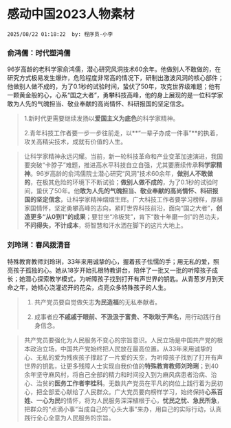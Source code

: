 # 感动中国2023人物素材
`2025/08/22 01:18:22  by: 程序员·小李`

### 俞鸿儒：时代塑鸿儒

96岁高龄的老科学家俞鸿儒，潜心研究风洞技术60余年。他做别人不敢做的，在研究方式极易发生爆炸，危险程度非常高的情况下，研制出激波风洞的核心部件；他做别人做不成的，为了0.1秒的试验时间，蛰伏了50年，攻克世界级难题；他有一颗黄金般的心，心系“国之大者”，勇攀科技高峰，他的身上展现的是一位科学家敢为人先的气魄担当、敬业奉献的高尚情怀、科研报国的坚定信念。

> 1.新时代更需要继续发扬以**爱国主义为底色**的科学家精神。
> 
> 2.青年科技工作者要一步一步往前走，以**“一辈子办成一件事”**的执着，攻关高精尖技术，成就有价值的人生。

> 让科学家精神永远闪耀。当前，新一轮科技革命和产业变革加速演进，我国要突破“卡脖子”难题，推进高水平科技自立自强，尤其要赓续传承**科学家精神**。96岁高龄的俞鸿儒院士潜心研究“风洞”技术60余年，**做别人不敢做的**，在极其危险的环境下不断试验；**做别人做不成的**，为了0.1秒的试验时间，蛰伏了50年。他**敢为人先的气魄担当、敬业奉献的高尚情怀、科研报国的坚定信念**，让科学家精神熠熠生辉。广大科技工作者要学习榜样，厚植家国情怀，坚定勇攀高峰的志向，紧盯世界科技前沿，面向“国之大者”，**创造更多“从0到1”的成果**；要甘坐“冷板凳”，肯下“数十年磨一剑”的苦功夫，**不问得失，不计成本**，将智慧和汗水洒在脚下的这片大地上。


### 刘玲琍：春风拨清音

特殊教育教师刘玲琍，33年来用诚挚的心，握着孩子怯懦的手；用无私的爱，照亮孩子孤独的心。她从18岁开始扎根特教讲台，陪伴了一批又一批的听障孩子成长；她潜心探索教学模式，为听障孩子找到打开有声世界的钥匙。从青葱岁月到天命之年，她倾心浇灌迟开的花朵，点亮众多特殊孩子的人生。

> 1. 共产党员要自觉做矢志**为民造福**的无私奉献者。>
> 2. 成事者应**不戚戚于眼前、不汲汲于富贵、不耿耿于声名**，用行动践行自身信念。

> 共产党员要强化为人民服务不变心的宗旨意识。人民立场是中国共产党的根本政治立场，中国共产党始终把人民放在最高位置。从33年来用诚挚的心、无私的爱为残疾孩子撑起了一片爱的天空，为听障孩子找到了打开有声世界的钥匙，让更多残障人士实现自我价值的**特殊教育教师刘玲琍**；到40余年坚守麻风村，将自己全部的精力和时间投入到为麻风病患者治病、治心、治贫的**医务工作者李桂科**。无数共产党员在平凡的岗位上践行着为民初心，把全部爱心献给了人民群众。广大党员要向榜样学习，始终保持**心系百姓、一心为民**的情怀，将为人民服务深深植根于心，**忧民之忧、急民所急**，把群众的“点滴小事”当成自己的“心头大事”来办，用自己的实际行动，认真践行全心全意为人民服务的宗旨。
